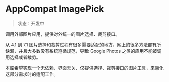 # AppCompat ImagePick

> 状态：开发中

调用外部图片应用，提供对外统一的图片选择、裁剪接口。

从 4.1 到 7.1 图片选择和裁剪过程有很多需要适配的地方，网上的很多方法都有所缺漏，并且大多数没有系统遵循规范，导致 Google Photos 之类的应用不能被调用选择或者裁剪。

本库希望实现一个无依赖、界面无关、仅提供选择、裁剪接口的图片工具，来简化这部分需求时的适配工作。